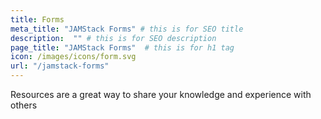 ```yaml
---
title: Forms
meta_title: "JAMStack Forms" # this is for SEO title
description:  "" # this is for SEO description
page_title: "JAMStack Forms"  # this is for h1 tag
icon: /images/icons/form.svg
url: "/jamstack-forms"
---
```

Resources are a great way to share your knowledge and experience with others
